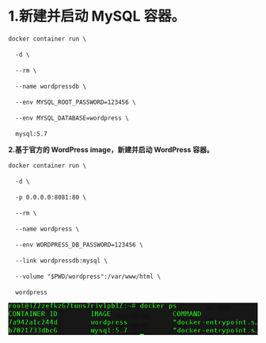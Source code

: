 

# 1.新建并启动 MySQL 容器。

```
docker container run \

  -d \

  --rm \

  --name wordpressdb \

  --env MYSQL_ROOT_PASSWORD=123456 \

  --env MYSQL_DATABASE=wordpress \

  mysql:5.7
```

**2.基于官方的 WordPress image，新建并启动 WordPress 容器。**

```
docker container run \

  -d \

  -p 0.0.0.0:8081:80 \

  --rm \

  --name wordpress \

  --env WORDPRESS_DB_PASSWORD=123456 \

  --link wordpressdb:mysql \

  --volume "$PWD/wordpress":/var/www/html \

  wordpress
```

![img](img/wordpress.png)